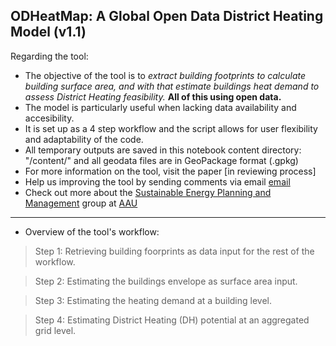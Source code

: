 ODHeatMap: A Global Open Data District Heating Model (v1.1)
---
Regarding the tool:
  * The objective of the tool is to *extract building footprints to calculate building surface area, and with that estimate buildings heat demand to assess District Heating feasibility.* **All of this using open data.**
  * The model is particularly useful when lacking data availability and accesibility.
  * It is set up as a 4 step workflow and the script allows for user flexibility and adaptability of the code.
  * All temporary outputs are saved in this notebook content directory: "/content/" and all geodata files are in GeoPackage format (.gpkg)
* For more information on the tool, visit the paper [in reviewing process]
* Help us improving the tool by sending comments via email [email](<'diana@plan.aau.dk'>)
* Check out more about the [Sustainable Energy Planning and Management](https://www.en.aau.dk/education/master/urban-energy-and-environmental-planning/sustainable-energy-planning-management) group  at [AAU](https://www.en.aau.dk/)
---
* Overview of the tool's workflow:

> Step 1: Retrieving building foorprints as data input for the rest of the workflow.

> Step 2: Estimating the buildings envelope as surface area input.

> Step 3: Estimating the heating demand at a building level.

> Step 4: Estimating District Heating (DH) potential at an aggregated grid level.
